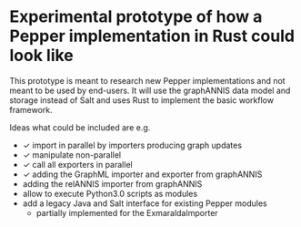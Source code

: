 # Experimental prototype of how a Pepper implementation in Rust could look like

This prototype is meant to research new Pepper implementations and not meant to be used by end-users.
It will use the graphANNIS data model and storage instead of Salt and uses Rust to implement the basic workflow framework.

Ideas what could be included are e.g.
- ✓ import in parallel by importers producing graph updates
- ✓ manipulate non-parallel
- ✓ call all exporters in parallel
- ✓ adding the GraphML importer and exporter from graphANNIS
- adding the relANNIS importer from graphANNIS
- allow to execute Python3.0 scripts as modules
- add a legacy Java and Salt interface for existing Pepper modules
  - partially implemented for the ExmaraldaImporter
